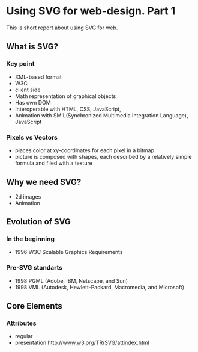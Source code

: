 # Using SVG for web-design. Part 1
This is short report about using SVG for web.
## What is SVG?
### Key point
* XML-based format
* W3C
* client side
* Math representation of graphical objects
* Has own DOM
* Interoperable with HTML, CSS, JavaScript, 
* Animation with SMIL(Synchronized Multimedia Integration Language), JavaScript
### Pixels vs Vectors
* places color at xy-coordinates for each pixel in a bitmap
* picture is composed with shapes, each described by a relatively simple formula and filed with a texture

## Why we need SVG?
* 2d images
* Animation

## Evolution of SVG

### In the beginning
* 1996 W3C Scalable Graphics Requirements

### Pre-SVG standarts
* 1998 PGML (Adobe, IBM, Netscape, and Sun)
* 1998 VML (Autodesk, Hewlett-Packard, Macromedia, and Microsoft)

## Core Elements
### Attributes
* regular
* presentation
http://www.w3.org/TR/SVG/attindex.html